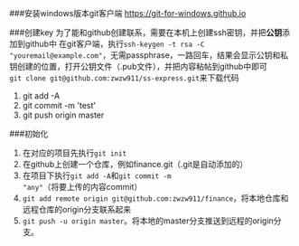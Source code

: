###安装windows版本git客户端
https://git-for-windows.github.io  

###创建key
为了能和github创建联系，需要在本机上创建ssh密钥，并把**公钥**添加到github中 
在git客户端，执行`ssh-keygen -t rsa -C "youremail@example.com"`，无需passphrase，一路回车，结果会显示公钥和私钥创建的位置，打开公钥文件（.pub文件），并把内容粘帖到github中即可  
`git clone git@github.com:zwzw911/ss-express.git`来下载代码  

1. git add -A
2. git commit -m 'test'
3. git push origin master

###初始化
1. 在对应的项目先执行`git init`  
2. 在github上创建一个仓库，例如finance.git（.git是自动添加的）
3. 在项目下执行`git add -A`和`git commit -m "any"`（将要上传的内容commit）
4. `git add remote origin git@github.com:zwzw911/finance`，将本地仓库和远程仓库的origin分支联系起来
5. `git push -u origin master`。将本地的master分支推送到远程的origin分支。
